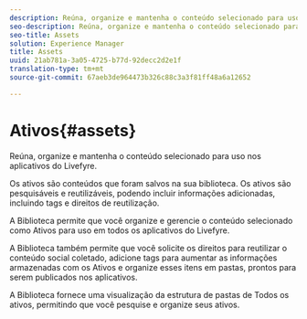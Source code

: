 ```yaml
---
description: Reúna, organize e mantenha o conteúdo selecionado para uso nos aplicativos do Livefyre.
seo-description: Reúna, organize e mantenha o conteúdo selecionado para uso nos aplicativos do Livefyre.
seo-title: Assets
solution: Experience Manager
title: Assets
uuid: 21ab781a-3a05-4725-b77d-92decc2d2e1f
translation-type: tm+mt
source-git-commit: 67aeb3de964473b326c88c3a3f81ff48a6a12652

---
```



# Ativos{#assets}

Reúna, organize e mantenha o conteúdo selecionado para uso nos aplicativos do Livefyre.

Os ativos são conteúdos que foram salvos na sua biblioteca. Os ativos são pesquisáveis e reutilizáveis, podendo incluir informações adicionadas, incluindo tags e direitos de reutilização.

A Biblioteca permite que você organize e gerencie o conteúdo selecionado como Ativos para uso em todos os aplicativos do Livefyre.

A Biblioteca também permite que você solicite os direitos para reutilizar o conteúdo social coletado, adicione tags para aumentar as informações armazenadas com os Ativos e organize esses itens em pastas, prontos para serem publicados nos aplicativos.

A Biblioteca fornece uma visualização da estrutura de pastas de Todos os ativos, permitindo que você pesquise e organize seus ativos.
